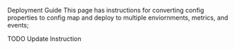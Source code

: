 Deployment Guide
This page has instructions for converting config properties to config map and deploy to multiple enviornments, metrics, and events; 

TODO 
Update Instruction
